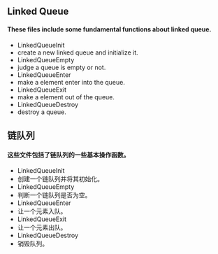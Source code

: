 ## Linked Queue
#### These files include some  fundamental functions about linked queue.
- LinkedQueueInit
 - create a new linked queue and initialize it.
- LinkedQueueEmpty
 - judge a queue is empty or not.
- LinkedQueueEnter
 - make a element enter into the queue.
- LinkedQueueExit
 - make a element out of the queue.
- LinkedQueueDestroy
 - destroy a queue.

## 链队列
#### 这些文件包括了链队列的一些基本操作函数。

- LinkedQueueInit
 - 创建一个链队列并将其初始化。
- LinkedQueueEmpty
 - 判断一个链队列是否为空。
- LinkedQueueEnter
 - 让一个元素入队。
- LinkedQueueExit
 - 让一个元素出队。
- LinkedQueueDestroy
 - 销毁队列。
